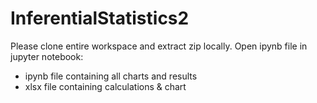 # InferentialStatistics2

Please clone entire workspace and extract zip locally. Open ipynb file in jupyter notebook:

- ipynb file containing all charts and results
- xlsx file containing calculations & chart
